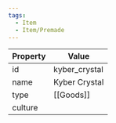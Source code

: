 ```yaml
---
tags:
  - Item
  - Item/Premade
---
```


| Property  | Value         |
| --------- | ------------- |
| id        | kyber_crystal |
| name      | Kyber Crystal |
| type      | [[Goods]]     |
| culture   |               |



